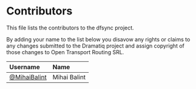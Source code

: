 # Contributors

This file lists the contributors to the dfsync project.

By adding your name to the list below you disavow any rights or claims
to any changes submitted to the Dramatiq project and assign copyright
of those changes to Open Transport Routing SRL.

| Username                                              | Name                   |
| :-------                                              | :---                   |
| [@MihaiBalint](https://github.com/MihaiBalint)        | Mihai Balint           |
